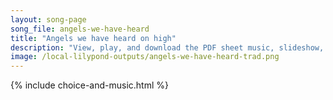 ```yaml
---
layout: song-page
song_file: angels-we-have-heard
title: "Angels we have heard on high"
description: "View, play, and download the PDF sheet music, slideshow, and audio. Lyrics: Angels we have heard on high, singing sweetly through the night, and the mountains in reply echoing their brave delight.    Gloria in excelsis Deo, gl... english christian 4part winter"
image: /local-lilypond-outputs/angels-we-have-heard-trad.png
---
```


{% include choice-and-music.html %}